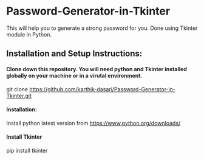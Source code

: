 # Password-Generator-in-Tkinter
This will help you to generate a strong password for you. Done using Tkinter module in Python.


## Installation and Setup Instructions:

#### Clone down this repository. You will need python and Tkinter installed globally on your machine or in a virutal environment.

git clone https://github.com/karthik-dasari/Password-Generator-in-Tkinter.git

#### Installation:

Install python latest version from https://www.python.org/downloads/

#### Install Tkinter

pip install tkinter
